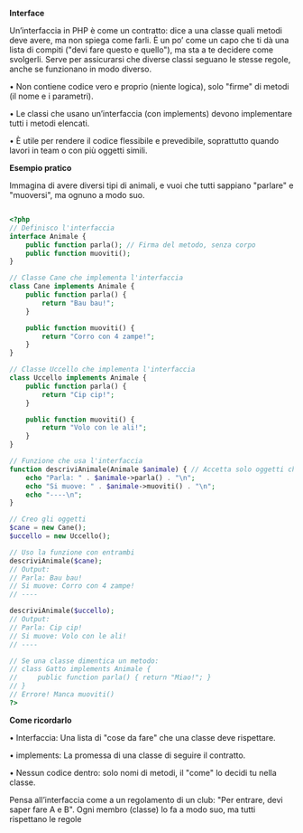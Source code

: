**Interface**

Un’interfaccia in PHP è come un contratto: dice a una classe quali metodi deve avere, ma non spiega come farli. È un po’ come un capo che ti dà una lista di compiti ("devi fare questo e quello"), ma sta a te decidere come svolgerli. Serve per assicurarsi che diverse classi seguano le stesse regole, anche se funzionano in modo diverso.

• Non contiene codice vero e proprio (niente logica), solo "firme" di metodi (il nome e i parametri).

• Le classi che usano un’interfaccia (con implements) devono implementare tutti i metodi elencati.

• È utile per rendere il codice flessibile e prevedibile, soprattutto quando lavori in team o con più oggetti simili.

**Esempio pratico**

Immagina di avere diversi tipi di animali, e vuoi che tutti sappiano "parlare" e "muoversi", ma ognuno a modo suo.

```php

<?php
// Definisco l'interfaccia
interface Animale {
    public function parla(); // Firma del metodo, senza corpo
    public function muoviti();
}

// Classe Cane che implementa l'interfaccia
class Cane implements Animale {
    public function parla() {
        return "Bau bau!";
    }

    public function muoviti() {
        return "Corro con 4 zampe!";
    }
}

// Classe Uccello che implementa l'interfaccia
class Uccello implements Animale {
    public function parla() {
        return "Cip cip!";
    }

    public function muoviti() {
        return "Volo con le ali!";
    }
}

// Funzione che usa l'interfaccia
function descriviAnimale(Animale $animale) { // Accetta solo oggetti che seguono l'interfaccia
    echo "Parla: " . $animale->parla() . "\n";
    echo "Si muove: " . $animale->muoviti() . "\n";
    echo "----\n";
}

// Creo gli oggetti
$cane = new Cane();
$uccello = new Uccello();

// Uso la funzione con entrambi
descriviAnimale($cane);
// Output:
// Parla: Bau bau!
// Si muove: Corro con 4 zampe!
// ----

descriviAnimale($uccello);
// Output:
// Parla: Cip cip!
// Si muove: Volo con le ali!
// ----

// Se una classe dimentica un metodo:
// class Gatto implements Animale {
//     public function parla() { return "Miao!"; }
// }
// Errore! Manca muoviti()
?>
```

**Come ricordarlo**

• Interfaccia: Una lista di "cose da fare" che una classe deve rispettare.

• implements: La promessa di una classe di seguire il contratto.

• Nessun codice dentro: solo nomi di metodi, il "come" lo decidi tu nella classe.

Pensa all’interfaccia come a un regolamento di un club: "Per entrare, devi saper fare A e B". Ogni membro (classe) lo fa a modo suo, ma tutti rispettano le regole
